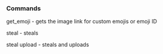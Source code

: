 ### Commands

get_emoji - gets the image link for custom emojis or emoji ID

steal - steals

steal upload - steals and uploads

